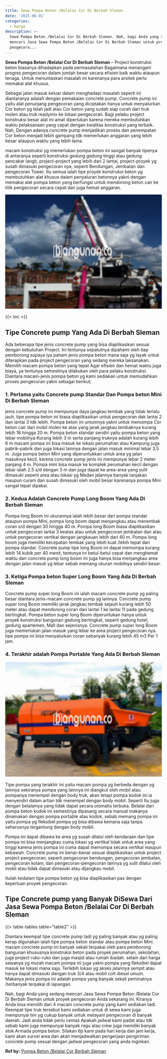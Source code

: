 ```yaml
---
title: Sewa Pompa Beton /Belalai Cor Di Berbah Sleman
date: '2025-06-01'
categories:
  - harga
description: >-
  Sewa Pompa Beton /Belalai Cor Di Berbah Sleman. Nah, bagi Anda yang sedang
  mencari Jasa Sewa Pompa Beton /Belalai Cor Di Berbah Sleman untuk proyek
  pengecora...
---
```


**Sewa Pompa Beton /Belalai Cor Di Berbah Sleman** – Project konstruksi beton biasanya dihadapkan pada permasalahan Bagaimana menangani progres pengecoran dalam jumlah besar secara efisien baik waktu ataupun tenaga. Untuk menuntaskan masalah ini karenanya para arsitek perlu memakai alat khusus.

Sebagai jalan masuk keluar dalam menghadapi masalah seperti ini diantaranya adalah dengan pemakaian concrete pump. Concrete pump ini yaitu alat penunjang pengecoran yang diciptakan hanya untuk menyalurkan Cor beton yg telah jadi atau Cor beton yang sudah siap curah dari truk molen atau truk readymix ke lokasi pengecoran. Bagi pelaku project konstruksi besar alat ini amat diperlukan karena mereka membutuhkan waktu pelaksanaan yang cepat dengan kwalitas konstruksi yang terbaik. Nah, Dengan adanya concrete pump menjadikan proses dan penempatan Cor beton menjadi lebih gampang tdk memerlukan anggaran yang lebih besar ataupun waktu yang lebih lama.

macam konstruksi yg memerlukan pompa beton ini sangat banyak tipenya di antaranya seperti konstruksi gedung gedung tinggi atau gedung pencakar langit, project-project yang lebih dari 2 lantai, project-proyek yg susah dimasuki pengecoran nya, seperti Bendungan, Jembatan dan pengecoran Tower. Itu semua ialah tipe proyek konstruksi beton yg membutuhkan alat khusus dalam penyaluran betonnya yakni dengan memakai alat pompa beton yang berfungsi untuk mendorong beton cair ke titik pengecoran secara cepat dan juga hemat anggaran.

![Sewa Pompa Beton /Belalai Cor Di Berbah Sleman](/images/sewa-concrete-pump-04.png)

{{< toc >}}

## Tipe Concrete pump Yang Ada Di Berbah Sleman

Ada beberapa tipe jenis concrete pump yang bisa diaplikasikan sesuai dengan kebutuhan Project. Ini tentunya sepatutnya dipahami oleh tiap pemborong supaya iya paham jenis pompa beton mana saja yg layak untuk diterapkan pada project pengecoran yang sedang mereka laksanakan. Memilih macam pompa beton yang tepat Agar efisien dan hemat waktu juga biaya, ya tentunya semestinya dilakukan oleh para pelaku konstruksi. Diantara macam-jenis pompa beton yg kami sediakan untuk memudahkan proses pengecoran yakni sebagai berikut;

### 1\. Pertama yaitu Concrete pump Standar Dan Pompa beton Mini Di Berbah Sleman

jenis concrete pump ini mempunyai daya jangkau tembak yang tidak terlalu jauh. tipe pompa beton ini biasa diaplikasikan untuk pengecoran dak lantai 2 dan lantai 3 tdk lebih. Pompa beton ini umumnya yakni untuk memompa Cor beton cair dari mobil molen ke atas yang jarak jangkau tembaknya kurang lebih 18 hingga 20 m. Pompa beton standar sendiri yaitu pompa beton yang lebar mobilnya Kurang lebih 3 m serta panjang truknya adalah kurang lebih 6 m macam pompa ini bisa masuk ke lokasi perumahan atau Kampung juga pabrik-pabrik dan juga lokasi lainnya dengan jalan masuk minimal lebar 3.5 m. Juga pompa beton Mini yang diperuntukkan untuk area yg jalan masuknya kecil, karena concrete pump jenis ini mempunyai lebar 2 meter panjang 4 m. Pompa mini bisa masuk ke komplek perumahan kecil dengan lebar ialah 2.5 s/d dengan 3 m dan juga dapat ke area-area yang sulit dimasuki seperti area atau lokasi yg Medan jalannya banyak tanjakan maupun curam dan susah dimasuki oleh mobil besar karenanya pompa Mini sangat tepat dipakai.

### 2\. Kedua Adalah Concrete Pump Long Boom Yang Ada Di Berbah Sleman

Pompa long Boom ini ukurannya ialah lebih besar dari pompa standar ataupun pompa Mini, pompa long boom dapat menjangkau atau menembak coran s/d dengan 30 hingga 40 m. Pompa long Boom biasa diaplikasikan untuk pengecoran lantai 3 keatas atau untuk pengecoran jembatan dan atau untuk pengecoran vertikal dengan jangkauan lebih dari 40 m. Pompa long boom juga memiliki kecepatan tembak yang lebih kuat /lebih tepat dari pompa standar. Concrete pump tipe long Boom ini dapat memompa kurang lebih 14 kubik per 40 menit, tentunya ini betul-betul cepat dan menghemat waktu dan concrete pump long boom ini juga hanya bisa menjangkau area dengan jalan masuk yg lebar sebab memang ukuran mobilnya sendiri besar.

### 3\. Ketiga Pompa beton Super Long Boom Yang Ada Di Berbah Sleman

Concrete pump super long Boom ini ialah macam concrete pump yg paling besar diantara jenis-macam concrete pump yg lainnya. Concrete pump super long Boom memiliki jarak jangkau tembak sejauh kurang lebih 50 meter atau dapat mendorong coran dari lantai 1 ke lantai 11 pada gedung bertingkat. Pompa beton super long Boom diperuntukan hanya untuk proyek konstruksi bangunan gedung bertingkat, seperti gedung hotel, gedung apartemen, Mall dan sejenisnya. Concrete pump super long Boom juga memerlukan jalan masuk yang lebar ke area project pengecoran nya. tipe pompa ini bisa menyalurkan coran sebanyak kurang lebih 45 m3 Per 1 jam.

### 4\. Terakhir adalah Pompa Portable Yang Ada Di Berbah Sleman

![Sewa Pompa Beton /Belalai Cor Di Berbah Sleman](/images/sewa-concrete-pump-16.png)

Tipe pompa yang terakhir ini yaitu macam pompa yg berbeda dengan yg lainnya sekiranya pompa yang lainnya ini diangkut oleh mobil atau pompanya menempel dengan body truk, akan tetapi pompa kodok ini ia menyendiri dalam artian tdk menempel dengan body mobil. Seperti Itu juga dengan belalainya yang tidak dapat secara otomatis terbuka. Belalai dari pompa beton kodok ini semestinya dipasang secara manual makanya dinamakan dengan pompa portable atau kodok, sebab memang pompa ini yaitu pompa yg fleksibel pompa yg bisa dibawa kemana saja tanpa seharusnya tergantung dengan body mobil.

Pompa ini dapat dibawa ke area yg susah dilalui oleh kendaraan dan tipe pompa ini bisa menjangkau cuma lokasi yg vertikal tidak untuk area yang tinggi karena jenis pompa ini cuma dapat memompa secara vertikal maupun kebawah. Concrete pump ini benar-benar sesuai diaplikasikan untuk project project pengecoran; seperti pengecoran bendungan, pengecoran jembatan, pengecoran kolam, dan pengecoran-pengecoran lainnya yg sulit dilalui oleh mobil atau tidak dapat dimasuki atau dijangkau mobil.

Itulah kedalam tipe pompa beton yg bisa diaplikasikan pas dengan keperluan proyek pengecoran.

## Tipe Concrete pump yang Banyak DiSewa Dari Jasa Sewa Pompa Beton /Belalai Cor Di Berbah Sleman

{{< table-tables table="table2" >}}

Diantara keempat tipe concrete pump tadi yg paling banyak atau yg paling kerap digunakan ialah tipe pompa beton standar atau pompa beton Mini. macam concrete pump ini banyak sekali terpakai oleh para pemborong bangunan khususnya konstruksi beton pada proyek perumahan, sekolahan, juga project ruko-ruko dan juga masjid atau rumah ibadah. selain dari harga sewanya yg murah macam pompa ini juga yakni pompa yang fleksibel dapat masuk ke lokasi mana saja. Terlebih lokasi yg akses jalannya sempit atau hanya dapat dimasuki dengan truk 3/4 atau mobil colt diesel umum. Makanya jenis pompa ini adalah pompa yang banyak sekali peminatnya /terbanyak terpakai di lapangan.

Nah, bagi Anda yang sedang mencari Jasa Sewa Pompa Beton /Belalai Cor Di Berbah Sleman untuk proyek pengecoran Anda sekarang ini. Kiranya Anda bisa memilih dari 4 macam concrete pump yang kami sediakan tadi. Keempat tipe truk tersebut kami sediakan untuk di sewa kami juga mempunyai tim yg cukup banyak untuk melayani pengecoran di banyak daerah. Jadi anda tidak perlu cemas Apakah jadwal kami padat atau tdk sebab kami juga mempunyai banyak regu atau crew juga memiliki banyak stok Armada pompa beton. Silakan tlp kami pada hari kerja dan jam kerja, kami akan survei area dan akan menjadwalkan pengerjaan pengiriman concrete pump sesuai dengan jadwal pengecoran yang anda inginkan.

**Ref by:** [Pompa Beton /Belalai Cor Berbah Sleman](https://id.wikipedia.org/wiki/Pompa)
